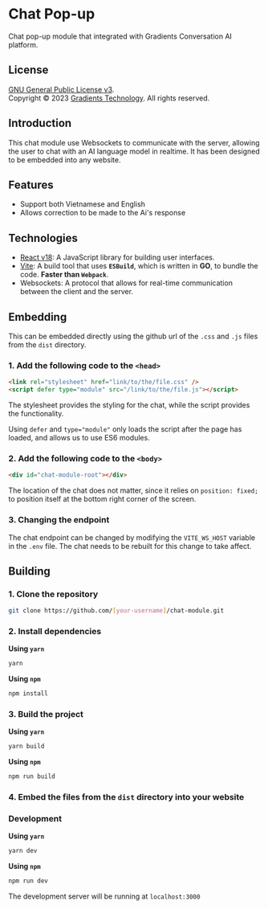 # Chat Pop-up

Chat pop-up module that integrated with Gradients Conversation AI platform.

## License

[GNU General Public License v3](https://github.com/gradients-tech/chatpopup/blob/main/LICENSE).<br>
Copyright &copy; 2023 [Gradients Technology](https://github.com/gradients-tech). All rights reserved.

## Introduction

This chat module use Websockets to communicate with the server, allowing the user to chat with an AI language model in realtime. It has been designed to be embedded into any website.

## Features

- Support both Vietnamese and English
- Allows correction to be made to the Ai's response

## Technologies

- [React v18](https://react.dev/): A JavaScript library for building user interfaces.
- [Vite](https://vitejs.dev/): A build tool that uses **`ESBuild`**, which is written in **GO**, to bundle the code. **Faster than `Webpack`**.
- Websockets: A protocol that allows for real-time communication between the client and the server.

## Embedding

This can be embedded directly using the github url of the `.css` and `.js` files from the `dist` directory.

### 1. Add the following code to the `<head>`

```html
<link rel="stylesheet" href="link/to/the/file.css" />
<script defer type="module" src="/link/to/the/file.js"></script>
```

The stylesheet provides the styling for the chat, while the script provides the functionality.

Using `defer` and `type="module"` only loads the script after the page has loaded, and allows us to use ES6 modules.

### 2. Add the following code to the `<body>`

```html
<div id="chat-module-root"></div>
```

The location of the chat does not matter, since it relies on `position: fixed;` to position itself at the bottom right corner of the screen.

### 3. Changing the endpoint

The chat endpoint can be changed by modifying the `VITE_WS_HOST` variable in the `.env` file. The chat needs to be rebuilt for this change to take affect.

## Building

### 1. Clone the repository

```bash
git clone https://github.com/[your-username]/chat-module.git
```

### 2. Install dependencies

**Using `yarn`**

```bash
yarn
```

**Using `npm`**

```bash
npm install
```

### 3. Build the project

**Using `yarn`**

```bash
yarn build
```

**Using `npm`**

```bash
npm run build
```

### 4. Embed the files from the `dist` directory into your website

### Development

**Using `yarn`**

```bash
yarn dev
```

**Using `npm`**

```bash
npm run dev
```

The development server will be running at `localhost:3000`
